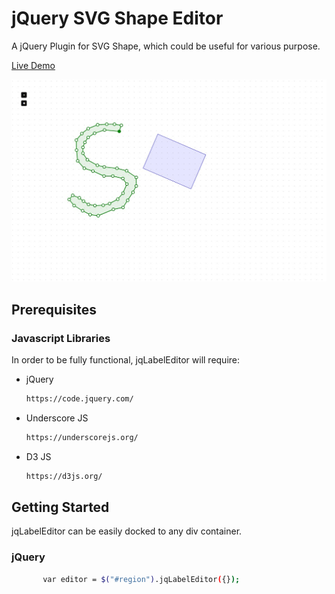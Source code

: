 # jQuery SVG Shape Editor

A jQuery Plugin for SVG Shape, which could be useful for various purpose.

<a href="https://2kha.github.io/polygon.html" target="_blank">Live Demo</a>

<img src="https://github.com/2kha/Visualizations/blob/main/SVG%20Shape%20Editor/images/sample.jpg" />


## Prerequisites

### Javascript Libraries

In order to be fully functional, jqLabelEditor will require:

* jQuery
  ```sh
  https://code.jquery.com/
  ```
  
* Underscore JS
  ```sh
  https://underscorejs.org/
  ```
  
* D3 JS
  ```sh
  https://d3js.org/
  ```

  
## Getting Started

jqLabelEditor can be easily docked to any div container.


### jQuery

```sh
       var editor = $("#region").jqLabelEditor({});
```



